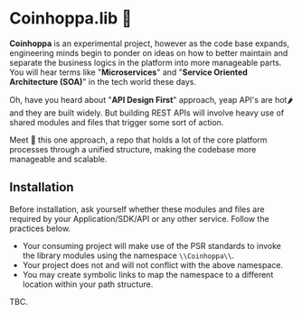 # Coinhoppa.lib 📘

**Coinhoppa** is an experimental project, however as the code base expands, engineering minds begin to ponder on ideas on how to better maintain and separate the business logics
in the platform into more manageable parts. You will hear terms like "**Microservices**" and "**Service Oriented Architecture (SOA)**" in the tech world these days.

Oh, have you heard about "**API Design First**" approach, yeap API's are hot🌶️ and they are built widely. But building REST APIs will involve heavy use of shared modules and files that trigger some
sort of action.

Meet 👋 this one approach, a repo that holds a lot of the core platform processes through a unified structure, making the codebase more manageable and scalable. 

## Installation

Before installation, ask yourself whether these modules and files are required by your Application/SDK/API or any other service.
Follow the practices below.
 - Your consuming project will make use of the PSR standards to invoke the library modules using the namespace `\\Coinhoppa\\`.
 - Your project does not and will not conflict with the above namespace.
 - You may create symbolic links to map the namespace to a different location within your path structure.

TBC.

